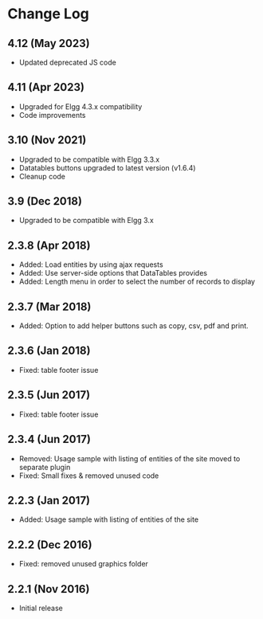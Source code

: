 # Change Log

## 4.12 (May 2023)

- Updated deprecated JS code

## 4.11 (Apr 2023)

- Upgraded for Elgg 4.3.x compatibility
- Code improvements

## 3.10 (Nov 2021)

- Upgraded to be compatible with Elgg 3.3.x
- Datatables buttons upgraded to latest version (v1.6.4)
- Cleanup code

## 3.9 (Dec 2018)

- Upgraded to be compatible with Elgg 3.x

## 2.3.8 (Apr 2018)

- Added: Load entities by using ajax requests
- Added: Use server-side options that DataTables provides
- Added: Length menu in order to select the number of records to display

## 2.3.7 (Mar 2018)

- Added: Option to add helper buttons such as copy, csv, pdf and print.

## 2.3.6 (Jan 2018)

- Fixed: table footer issue

## 2.3.5 (Jun 2017)

- Fixed: table footer issue

## 2.3.4 (Jun 2017)

- Removed: Usage sample with listing of entities of the site moved to separate plugin
- Fixed: Small fixes & removed unused code

## 2.2.3 (Jan 2017)

- Added: Usage sample with listing of entities of the site

## 2.2.2 (Dec 2016)

- Fixed: removed unused graphics folder

## 2.2.1 (Nov 2016)

- Initial release
